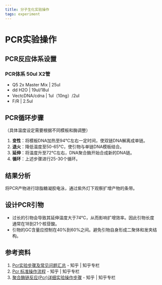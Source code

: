 ```yaml
---
title: 分子生化实验操作
tags: experiment
---
```


# PCR实验操作

## PCR反应体系设置

### PCR体系 50ul X2管
- Q5 2x Master Mix                                                   | 25ul
- dd H2O                                                             | 19ul/18ul
- VectcDNA/cdna                                                      | 1ul（10ng）/2ul
- F/R                                                                | 2.5ul

## PCR循环步骤
（具体温度设定需要根据不同模板和酶调整）

1. **变性**：将模板DNA加热至94℃左右一定时间，使双链DNA解离成单链。
2. **退火**：降低温度至50-65℃，使引物与单链DNA模板结合。
3. **延伸**：将温度升至72℃左右，DNA聚合酶开始合成新的DNA链。
4. **循环**：上述步骤进行25-30个循环。

## 结果分析
将PCR产物进行琼脂糖凝胶电泳，通过紫外灯下观察扩增产物的条带。

## 设计PCR引物
- 过长的引物会导致其延伸温度大于74°C，从而影响扩增效率。因此引物长度通常在18到21个核苷酸。
- 引物的GC含量应控制在40%到60%之间。避免引物自身形成二聚体和发夹结构。

## 参考资料
1. [Pcr实验步骤及常见问题汇总](https://zhuanlan.zhihu.com/p/56943837) - 知乎 | 知乎专栏
2. [Pcr 标准操作流程](https://zhuanlan.zhihu.com/p/33950762) - 知乎 | 知乎专栏
3. [聚合酶链反应(Pcr)详细实验操作步骤](https://www.zhihu.com/question/26452765) - 知乎 | 知乎专栏
